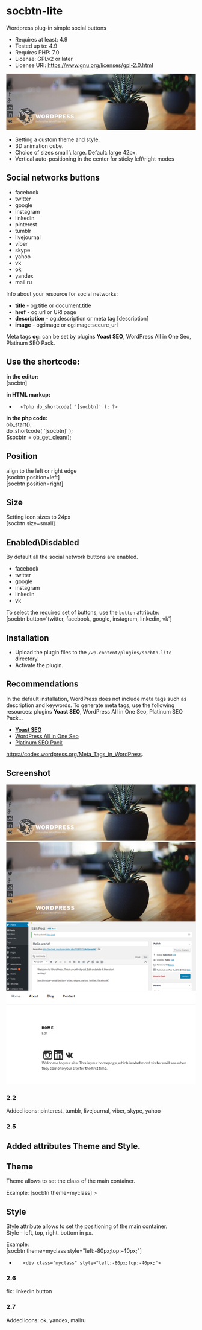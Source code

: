 # socbtn-lite
Wordpress plug-in simple social buttons

* Requires at least: 4.9
* Tested up to: 4.9
* Requires PHP: 7.0
* License: GPLv2 or later
* License URI: https://www.gnu.org/licenses/gpl-2.0.html

![Screen Shot](assets/screenshot-6.png)

* Setting a custom theme and style.
* 3D animation cube.
* Choice of sizes small \ large. Default: large 42px.
* Vertical auto-positioning in the center for sticky left\right modes

## Social networks buttons

* facebook
* twitter
* google
* instagram
* linkedIn
* pinterest
* tumblr
* livejournal
* viber
* skype
* yahoo
* vk
* ok
* yandex
* mail.ru

Info about your resource for social networks:<br>

* **title** - og:title or document.title
* **href** - og:url or URl page
* **description** - og:description or meta tag [description]
* **image** - og:image or og:image:secure_url

Meta tags **og:** can be set by plugins  **Yoast SEO**, WordPress All in One Seo, Platinum SEO Pack.

## Use the shortcode:

**in the editor:**<br>
 [socbtn]

**in HTML markup:**<br>
*       <?php do_shortcode( '[socbtn]' ); ?>

**in the php code:**<br>
 ob_start();<br>
 do_shortcode( '[socbtn]' );<br>
 $socbtn = ob_get_clean();<br>
 
 
## Position
 align to the left or right edge<br>
   [socbtn position=left]<br>
   [socbtn position=right]<br>

## Size
Setting icon sizes to 24px<br>
   [socbtn size=small]<br>
 
## Enabled\Disdabled
By default all the social network buttons are enabled.

* facebook
* twitter
* google
* instagram
* linkedIn
* vk

To select the required set of buttons, use the `button` attribute:<br>
[socbtn button='twitter, facebook, google, instagram, linkedin, vk']

## Installation

* Upload the plugin files to the `/wp-content/plugins/socbtn-lite` directory.
* Activate the plugin.

## Recommendations

In the default installation, WordPress does not include meta tags such as description and keywords.
To generate meta tags, use the following resources:
plugins **Yoast SEO**, WordPress All in One Seo, Platinum SEO Pack...

* **[Yoast SEO](https://wordpress.org/plugins/wordpress-seo/)**
* [WordPress All in One Seo](https://wordpress.org/plugins/all-in-one-seo-pack/)
* [Platinum SEO Pack](https://wordpress.org/plugins/platinum-seo-pack/)


https://codex.wordpress.org/Meta_Tags_in_WordPress.  

## Screenshot

![animation 3D cube](assets/screenshot-6.png)
![position left](assets/screenshot-4.png)
![Screen Shot](assets/screenshot-5.png)
![in the editor](assets/screen-2.png)

### 2.2

Added icons: pinterest, tumblr, livejournal, viber, skype, yahoo

### 2.5

## Added attributes Theme and Style.

## Theme
Theme allows to set the class of the main container.

Example: 
        [socbtn theme=myclass] 
        > <div class="myclass">


## Style
Style attribute allows to set the positioning of the main container.<br>
Style - left, top, right, bottom in px.<br>

Example: <br>
        [socbtn theme=myclass style="left:-80px;top:-40px;"]<br>
*        <div class="myclass" style="left:-80px;top:-40px;">

### 2.6
fix: linkedin button

### 2.7
Added icons: ok, yandex, mailru